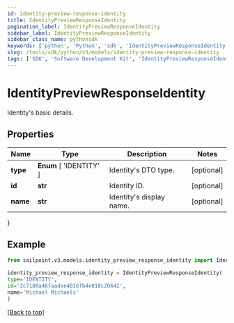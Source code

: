 ```yaml
---
id: identity-preview-response-identity
title: IdentityPreviewResponseIdentity
pagination_label: IdentityPreviewResponseIdentity
sidebar_label: IdentityPreviewResponseIdentity
sidebar_class_name: pythonsdk
keywords: ['python', 'Python', 'sdk', 'IdentityPreviewResponseIdentity', 'IdentityPreviewResponseIdentity'] 
slug: /tools/sdk/python/v3/models/identity-preview-response-identity
tags: ['SDK', 'Software Development Kit', 'IdentityPreviewResponseIdentity', 'IdentityPreviewResponseIdentity']
---
```


# IdentityPreviewResponseIdentity

Identity's basic details.

## Properties

Name | Type | Description | Notes
------------ | ------------- | ------------- | -------------
**type** |  **Enum** [  'IDENTITY' ] | Identity's DTO type. | [optional] 
**id** | **str** | Identity ID. | [optional] 
**name** | **str** | Identity's display name. | [optional] 
}

## Example

```python
from sailpoint.v3.models.identity_preview_response_identity import IdentityPreviewResponseIdentity

identity_preview_response_identity = IdentityPreviewResponseIdentity(
type='IDENTITY',
id='2c7180a46faadee4016fb4e018c20642',
name='Michael Michaels'
)

```
[[Back to top]](#) 


